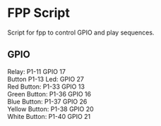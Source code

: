 # FPP Script

Script for fpp to control GPIO and play sequences.

## GPIO

Relay: P1-11 GPIO 17<br>
Button P1-13 Led: GPIO 27<br>
Red Button: P1-33 GPIO 13<br>
Green Button: P1-36 GPIO 16<br>
Blue Button: P1-37 GPIO 26<br>
Yellow Button: P1-38 GPIO 20<br>
White Button: P1-40 GPIO 21<br>






